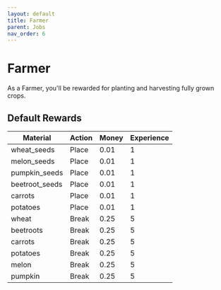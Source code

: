 ```yaml
---
layout: default
title: Farmer
parent: Jobs
nav_order: 6
---
```


# Farmer

As a Farmer, you'll be rewarded for planting and harvesting fully grown crops.

## Default Rewards

| Material       | Action | Money | Experience |
|----------------|--------|-------|------------|
| wheat_seeds    | Place  | 0.01  | 1          |
| melon_seeds    | Place  | 0.01  | 1          |
| pumpkin_seeds  | Place  | 0.01  | 1          |
| beetroot_seeds | Place  | 0.01  | 1          |
| carrots        | Place  | 0.01  | 1          |
| potatoes       | Place  | 0.01  | 1          |
| wheat          | Break  | 0.25  | 5          |
| beetroots      | Break  | 0.25  | 5          |
| carrots        | Break  | 0.25  | 5          |
| potatoes       | Break  | 0.25  | 5          |
| melon          | Break  | 0.25  | 5          |
| pumpkin        | Break  | 0.25  | 5          |
